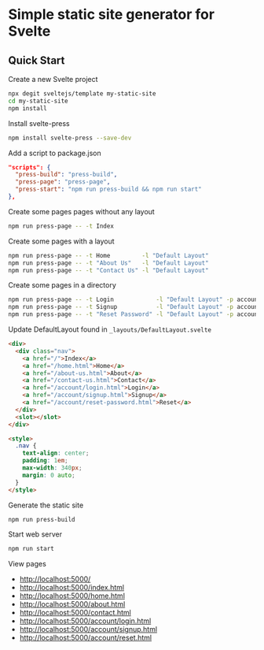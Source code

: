 # Simple static site generator for Svelte

## Quick Start

Create a new Svelte project

```bash
npx degit sveltejs/template my-static-site
cd my-static-site
npm install
```

Install svelte-press

```bash
npm install svelte-press --save-dev
```

Add a script to package.json

```json
"scripts": {
  "press-build": "press-build",
  "press-page": "press-page",
  "press-start": "npm run press-build && npm run start"
},
```

Create some pages pages without any layout

```bash
npm run press-page -- -t Index
```

Create some pages with a layout

```bash
npm run press-page -- -t Home         -l "Default Layout"
npm run press-page -- -t "About Us"   -l "Default Layout"
npm run press-page -- -t "Contact Us" -l "Default Layout"
```

Create some pages in a directory

```bash
npm run press-page -- -t Login            -l "Default Layout" -p account
npm run press-page -- -t Signup           -l "Default Layout" -p account
npm run press-page -- -t "Reset Password" -l "Default Layout" -p account
```

Update DefaultLayout found in `_layouts/DefaultLayout.svelte`

```html
<div>
  <div class="nav">
    <a href="/">Index</a>
    <a href="/home.html">Home</a>
    <a href="/about-us.html">About</a>
    <a href="/contact-us.html">Contact</a>
    <a href="/account/login.html">Login</a>
    <a href="/account/signup.html">Signup</a>
    <a href="/account/reset-password.html">Reset</a>
  </div>
  <slot></slot>
</div>

<style>
  .nav {
    text-align: center;
    padding: 1em;
    max-width: 340px;
    margin: 0 auto;
  }
</style>
```

Generate the static site

```bash
npm run press-build
```

Start web server

```bash
npm run start
```

View pages

- [http://localhost:5000/](http://localhost:5000/)
- [http://localhost:5000/index.html](http://localhost:5000/index.html)
- [http://localhost:5000/home.html](http://localhost:5000/home.html)
- [http://localhost:5000/about.html](http://localhost:5000/about.html)
- [http://localhost:5000/contact.html](http://localhost:5000/contact.html)
- [http://localhost:5000/account/login.html](http://localhost:5000/account/login.html)
- [http://localhost:5000/account/signup.html](http://localhost:5000/account/signup.html)
- [http://localhost:5000/account/reset.html](http://localhost:5000/account/reset.html)
